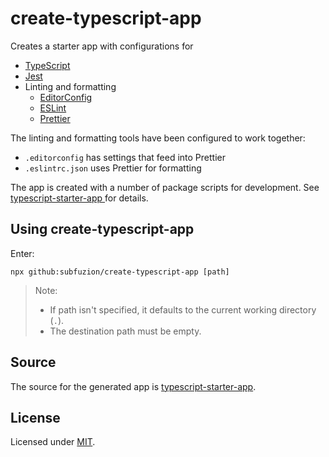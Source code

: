 # create-typescript-app

Creates a starter app with configurations for

* [TypeScript](https://typescriptlang.org/)
* [Jest](https://jestjs.io/)
* Linting and formatting
  * [EditorConfig](https://editorconfig.org/)
  * [ESLint](https://eslint.org/)
  * [Prettier](https://prettier.io/)

The linting and formatting tools have been configured to  work together:

* `.editorconfig` has settings that feed into Prettier
* `.eslintrc.json` uses Prettier for formatting

The app is created with a number of package scripts for development. See
[typescript-starter-app
](https://github.com/subfuzion/typescript-starter-app#development)
for details.

## Using create-typescript-app

Enter:

```
npx github:subfuzion/create-typescript-app [path]
```

> Note:
> - If path isn't specified, it defaults to the current working directory (`.`).
> - The destination path must be empty. 

## Source

The source for the generated app is [typescript-starter-app](https://github.com/subfuzion/typescript-starter-app).

## License

Licensed under [MIT](./LICENSE).
